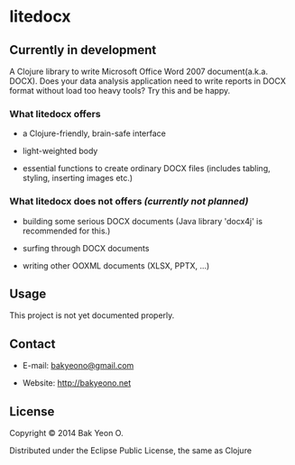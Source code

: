 # litedocx

## Currently in development

A Clojure library to write Microsoft Office Word 2007 document(a.k.a. DOCX). Does your data analysis application need to write reports in DOCX format without load too heavy tools? Try this and be happy.

### What litedocx offers

- a Clojure-friendly, brain-safe interface

- light-weighted body

- essential functions to create ordinary DOCX files (includes tabling, styling, inserting images etc.)

### What litedocx does **not** offers *(currently not planned)*

- building some serious DOCX documents (Java library 'docx4j' is recommended for this.)

- surfing through DOCX documents

- writing other OOXML documents (XLSX, PPTX, ...)

## Usage

This project is not yet documented properly.

## Contact

- E-mail: bakyeono@gmail.com

- Website: http://bakyeono.net

## License

Copyright © 2014 Bak Yeon O.

Distributed under the Eclipse Public License, the same as Clojure

